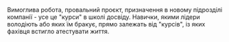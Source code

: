 Вимоглива робота, провальний проєкт, призначення в новому підрозділі компанії - усе це "курси" в школі досвіду. Навички, якими лідери володіють або яких їм бракує, прямо залежать від "курсів", із яких фахівця встигло атестувати життя.